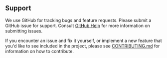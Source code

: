 ## Support

We use GitHub for tracking bugs and feature requests. 
Please submit a GitHub issue for support.  Consult 
[GitHub Help](https://help.github.com/en/articles/about-issues) for more
information on submitting issues.

If you encounter an issue and fix it yourself, or implement a new 
feature that you'd like to see included in the project, please 
see [CONTRIBUTING.md](CONTRIBUTING.md) for information on how to 
contribute.
